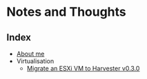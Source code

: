 # Notes and Thoughts

## Index

- [About me](about_me)
- Virtualisation
  - [Migrate an ESXi VM to Harvester v0.3.0](virtualisation/migrate_esxi_to_harvester_v0.3.0)

